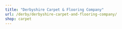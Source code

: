 ```yaml
---
title: "Derbyshire Carpet & Flooring Company"
url: /derby/derbyshire-carpet-and-flooring-company/
shop: carpet
---
```

